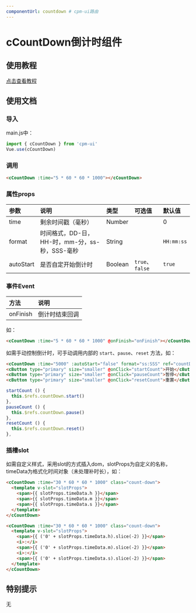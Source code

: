 ```yaml
---
componentUrl: countdown # cpm-ui路由
---
```


# cCountDown倒计时组件

## 使用教程
[点击查看教程](https://cpm828.github.io/cpm-ui/demo/index.html#/countdown)


## 使用文档
### 导入
main.js中：
```js
import { cCountDown } from 'cpm-ui'
Vue.use(cCountDown)
```

### 调用
```html
<cCountDown :time="5 * 60 * 60 * 1000"></cCountDown>
```

### 属性props
|参数|说明|类型|可选值|默认值|
|:---|:---|:---|:---|:---|
|time|剩余时间戳（毫秒）|Number||0|
|format|时间格式，DD-日，HH-时，mm-分，ss-秒，SSS-毫秒|String||`HH:mm:ss`|
|autoStart|是否自定开始倒计时|Boolean|`true`、`false`|`true`|


### 事件Event
|方法|说明|
|:---|:---|
|onFinish|倒计时结束回调|

如：
```html
<cCountDown :time="5 * 60 * 60 * 1000" @onFinish="onFinish"></cCountDown>
```

如需手动控制倒计时，可手动调用内部的 `start`、`pause`、`reset` 方法，如：
```html
<cCountDown :time="5000" :autoStart="false" format="ss:SSS" ref="countDown"></cCountDown>
<cButton type="primary" size="smaller" @onClick="startCount">开始</cButton>
<cButton type="primary" size="smaller" @onClick="pauseCount">暂停</cButton>
<cButton type="primary" size="smaller" @onClick="resetCount">重置</cButton>
```

```js
startCount () {
  this.$refs.countDown.start()
},
pauseCount () {
  this.$refs.countDown.pause()
},
resetCount () {
  this.$refs.countDown.reset()
},
```

### 插槽slot
如需自定义样式，采用slot的方式插入dom，slotProps为自定义的名称，timeData为格式化时间对象（未处理补时长），如：

```html
<cCountDown :time="30 * 60 * 60 * 1000" class="count-down">
  <template v-slot="slotProps">
    <span>{{ slotProps.timeData.h }}</span>
    <span>{{ slotProps.timeData.m }}</span>
    <span>{{ slotProps.timeData.s }}</span>
  </template>
</cCountDown>

<cCountDown :time="30 * 60 * 60 * 1000" class="count-down">
  <template v-slot="slotProps">
    <span>{{ ('0' + slotProps.timeData.h).slice(-2) }}</span>
    <i>:</i>
    <span>{{ ('0' + slotProps.timeData.m).slice(-2) }}</span>
    <i>:</i>
    <span>{{ ('0' + slotProps.timeData.s).slice(-2) }}</span>
  </template>
</cCountDown>
```



## 特别提示
无